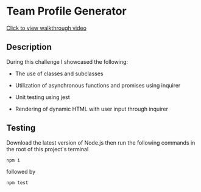 # Team Profile Generator

[Click to view walkthrough video](https://www.dropbox.com/s/vga2w57z0hncz1x/Video%20Jan%2028%202023%2C%204%2042%2036%20PM.mov?dl=0)

## Description

During this challenge I showcased the following:

- The use of classes and subclasses

- Utilization of asynchronous functions and promises using inquirer

- Unit testing using jest

- Rendering of dynamic HTML with user input through inquirer

## Testing

Download the latest version of Node.js then run the following commands in the root of this project's terminal

    npm i

followed by

    npm test